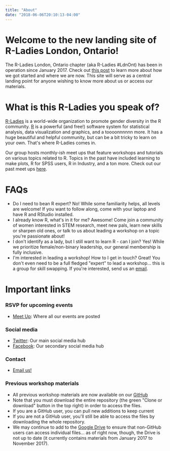 ```yaml
---
title: "About"
date: "2018-06-06T20:10:13-04:00"
---
```

# Welcome to the new landing site of R-Ladies London, Ontario!

The R-Ladies London, Ontario chapter (aka R-Ladies #LdnOnt) has been in operation since January 2017. Check out [this post](http://theaknowles.com/post/reflection-a-year-of-r-ladies-ldnont/) to learn more about how we got started and where we are now. This site will serve as a central landing point for anyone wishing to know more about us or access our materials.

# What is this R-Ladies you speak of? 
[R-Ladies](rladies.org) is a world-wide organization to promote gender diversity in the R community. [R](https://www.r-project.org/) is a powerful (and free!) software system for statistical analysis, data visualization and graphics, and a toooonnnnnn more. It has a huge beautiful and helpful community, but can be a bit tricky to learn on your own. That's where R-Ladies comes in. 

Our group hosts monthly-ish meet ups that feature workshops and tutorials on various topics related to R. Topics in the past have included learning to make plots, R for SPSS users, R in Industry, and a ton more. Check out our past meet ups [here](https://www.meetup.com/rladies-ldnont/events/past/). 

# FAQs

- Do I need to bean R expert? No! While some familiarity helps, all levels are welcome! If you want to follow along, come with your laptop and have R and RStudio installed. 
- I already know R, what's in it for me? Awesome! Come join a community of women interested in STEM research, meet new pals, learn new skills or sharpen old ones, or talk to us about leading a workshop on a topic you're passionate about!
- I don't identify as a lady, but I still want to learn R - can I join? Yes! While we prioritize female/non-binary leadership, our general membership is fully inclusive.
- I'm interested in leading a workshop! How to I get in touch? Great! You don't even need to be a full fledged "expert" to lead a workshop... this is a group for skill swapping. If you're interested, send us an [email](ldnont@rladies.org).


# Important links

### RSVP for upcoming events
- [Meet Up](https://www.meetup.com/rladies-ldnont/): Where all our events are posted

### Social media
- [Twitter](https://twitter.com/rladiesldnont): Our main social media hub
- [Facebook](https://www.facebook.com/rladiesldnont/): Our secondary social media hub

### Contact
- [Email us!](ldnont@rladies.org)


### Previous workshop materials

- All previous workshop materials are now available on our [GitHub](https://github.com/rladies/meetup-presentations_london_ontario)
- Note that you must download the entire repository (the green "Clone or download" button in the top right) in order to access the files. 
- If you are a GitHub user, you can pull new additions to keep current
- If you are not a GitHub user, you'll still be able to access the files by downloading the whole repository.
- We may continue to add to the [Google Drive](https://drive.google.com/drive/folders/0BzCQiZLG7vQmVm9ISndsRzllbTA?usp=sharing) to ensure that non-GitHub users can access individual files... as of right now, though, the Drive is not up to date (it currently contains materials from January 2017 to November 2017).
